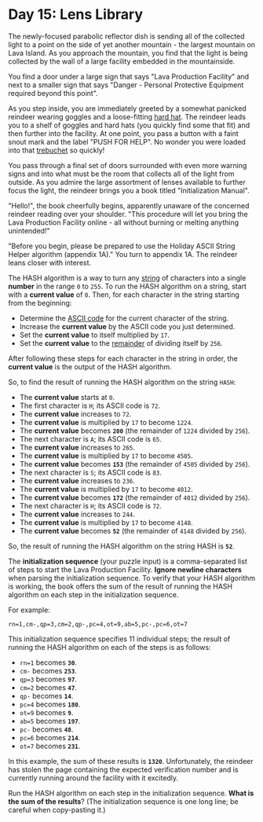 # Day 15: Lens Library
The newly-focused parabolic reflector dish is sending all of the collected light to a point on the side of yet another 
mountain - the largest mountain on Lava Island. As you approach the mountain, you find that the light is being 
collected by the wall of a large facility embedded in the mountainside.

You find a door under a large sign that says "Lava Production Facility" and next to a smaller sign that says "Danger - 
Personal Protective Equipment required beyond this point".

As you step inside, you are immediately greeted by a somewhat panicked reindeer wearing goggles and a loose-fitting 
[hard hat](https://en.wikipedia.org/wiki/Hard_hat). The reindeer leads you to a shelf of goggles and hard hats (you 
quickly find some that fit) and then further into the facility. At one point, you pass a button with a faint snout 
mark and the label "PUSH FOR HELP". No wonder you were loaded into that [trebuchet](https://adventofcode.com/2023/day/1) 
so quickly!

You pass through a final set of doors surrounded with even more warning signs and into what must be the room that 
collects all of the light from outside. As you admire the large assortment of lenses available to further focus the 
light, the reindeer brings you a book titled "Initialization Manual".

"Hello!", the book cheerfully begins, apparently unaware of the concerned reindeer reading over your shoulder. "This 
procedure will let you bring the Lava Production Facility online - all without burning or melting anything unintended!"

"Before you begin, please be prepared to use the Holiday ASCII String Helper algorithm (appendix 1A)." You turn to 
appendix 1A. The reindeer leans closer with interest.

The HASH algorithm is a way to turn any [string](https://en.wikipedia.org/wiki/String_(computer_science)) of characters 
into a single **number** in the range `0` to `255`. To run the HASH algorithm on a string, start with a **current 
value** of `0`. Then, for each character in the string starting from the beginning:
* Determine the [ASCII code](https://en.wikipedia.org/wiki/ASCII#Printable_characters) for the current character of the 
string.
* Increase the **current value** by the ASCII code you just determined.
* Set the **current value** to itself multiplied by `17`.
* Set the **current value** to the [remainder](https://en.wikipedia.org/wiki/Modulo) of dividing itself by `256`.

After following these steps for each character in the string in order, the **current value** is the output of the HASH 
algorithm.

So, to find the result of running the HASH algorithm on the string `HASH`:
* The **current value** starts at `0`.
* The first character is `H`; its ASCII code is `72`.
* The **current value** increases to `72`.
* The **current value** is multiplied by `17` to become `1224`.
* The **current value** becomes **`200`** (the remainder of `1224` divided by `256`).
* The next character is `A`; its ASCII code is `65`.
* The **current value** increases to `265`.
* The **current value** is multiplied by `17` to become `4505`.
* The **current value** becomes **`153`** (the remainder of `4505` divided by `256`).
* The next character is `S`; its ASCII code is `83`.
* The **current value** increases to `236`.
* The **current value** is multiplied by `17` to become `4012`.
* The **current value** becomes **`172`** (the remainder of `4012` divided by `256`).
* The next character is `H`; its ASCII code is `72`.
* The **current value** increases to `244`.
* The **current value** is multiplied by `17` to become `4148`.
* The **current value** becomes **`52`** (the remainder of `4148` divided by `256`).

So, the result of running the HASH algorithm on the string HASH is **`52`**.

The **initialization sequence** (your puzzle input) is a comma-separated list of steps to start the Lava Production 
Facility. **Ignore newline characters** when parsing the initialization sequence. To verify that your HASH algorithm is 
working, the book offers the sum of the result of running the HASH algorithm on each step in the initialization 
sequence.

For example:
```
rn=1,cm-,qp=3,cm=2,qp-,pc=4,ot=9,ab=5,pc-,pc=6,ot=7
```
This initialization sequence specifies 11 individual steps; the result of running the HASH algorithm on each of the 
steps is as follows:
* `rn=1` becomes **`30`**.
* `cm-` becomes **`253`**.
* `qp=3` becomes **`97`**.
* `cm=2` becomes **`47`**.
* `qp-` becomes **`14`**.
* `pc=4` becomes **`180`**.
* `ot=9` becomes **`9`**.
* `ab=5` becomes **`197`**.
* `pc-` becomes **`48`**.
* `pc=6` becomes **`214`**.
* `ot=7` becomes **`231`**.

In this example, the sum of these results is **`1320`**. Unfortunately, the reindeer has stolen the page containing the 
expected verification number and is currently running around the facility with it excitedly.

Run the HASH algorithm on each step in the initialization sequence. **What is the sum of the results**? (The 
initialization sequence is one long line; be careful when copy-pasting it.)
